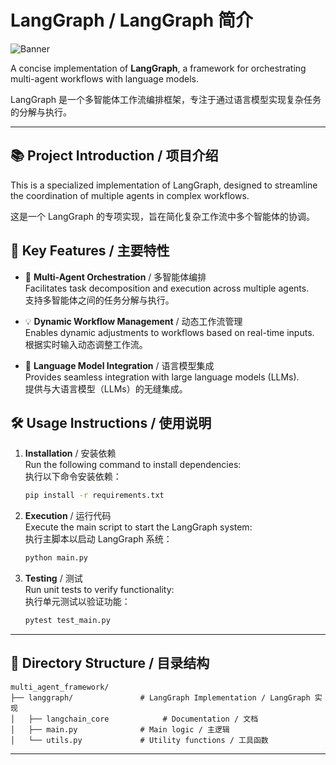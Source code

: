 # LangGraph / LangGraph 简介

![Banner](assets/LLM.jpg)

A concise implementation of **LangGraph**, a framework for orchestrating multi-agent workflows with language models.  

LangGraph 是一个多智能体工作流编排框架，专注于通过语言模型实现复杂任务的分解与执行。  

---

## 📚 Project Introduction / 项目介绍

This is a specialized implementation of LangGraph, designed to streamline the coordination of multiple agents in complex workflows.  

这是一个 LangGraph 的专项实现，旨在简化复杂工作流中多个智能体的协调。

## 📖 Key Features / 主要特性

- 🔧 **Multi-Agent Orchestration** / 多智能体编排  
  Facilitates task decomposition and execution across multiple agents.  
  支持多智能体之间的任务分解与执行。

- 💡 **Dynamic Workflow Management** / 动态工作流管理  
  Enables dynamic adjustments to workflows based on real-time inputs.  
  根据实时输入动态调整工作流。

- 💬 **Language Model Integration** / 语言模型集成  
  Provides seamless integration with large language models (LLMs).  
  提供与大语言模型（LLMs）的无缝集成。

## 🛠 Usage Instructions / 使用说明

1. **Installation** / 安装依赖  
   Run the following command to install dependencies:  
   执行以下命令安装依赖：
   ```bash
   pip install -r requirements.txt
   ```

2. **Execution** / 运行代码  
   Execute the main script to start the LangGraph system:  
   执行主脚本以启动 LangGraph 系统：
   ```bash
   python main.py
   ```

3. **Testing** / 测试  
   Run unit tests to verify functionality:  
   执行单元测试以验证功能：
   ```bash
   pytest test_main.py
   ```

---

## 📂 Directory Structure / 目录结构

```
multi_agent_framework/
├── langgraph/               # LangGraph Implementation / LangGraph 实现
│   ├── langchain_core            # Documentation / 文档
│   ├── main.py              # Main logic / 主逻辑
│   └── utils.py             # Utility functions / 工具函数
```

---